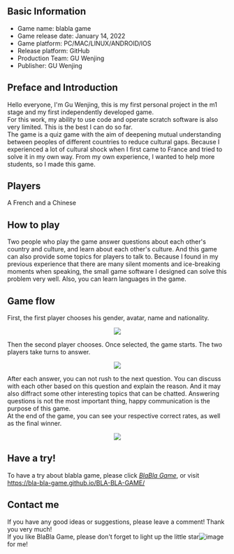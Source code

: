 ## Basic Information
- Game name: blabla game
- Game release date: January 14, 2022
- Game platform: PC/MAC/LINUX/ANDROID/IOS
- Release platform: GitHub
- Production Team: GU Wenjing
- Publisher: GU Wenjing
## Preface and Introduction
Hello everyone, I'm Gu Wenjing, this is my first personal project in the m1 stage and my first independently developed game.  
For this work, my ability to use code and operate scratch software is also very limited. This is the best I can do so far.  
The game is a quiz game with the aim of deepening mutual understanding between peoples of different countries to reduce cultural gaps. Because I experienced a lot of cultural shock when I first came to France and tried to solve it in my own way. From my own experience, I wanted to help more students, so I made this game.
## Players
A French and a Chinese
## How to play
Two people who play the game answer questions about each other's country and culture, and learn about each other's culture. And this game can also provide some topics for players to talk to. Because I found in my previous experience that there are many silent moments and ice-breaking moments when speaking, the small game software I designed can solve this problem very well. Also, you can learn languages in the game.
## Game flow
First, the first player chooses his gender, avatar, name and nationality.  

<div align=center>
<img src="https://user-images.githubusercontent.com/97441887/149486411-3505be0b-b651-4173-b269-8e067eb835d8.png" />
</div>

Then the second player chooses. Once selected, the game starts. The two players take turns to answer.   

<div align=center>
<img src="https://user-images.githubusercontent.com/97441887/149486650-968c73cc-4f36-4278-8096-3c280bb5bb84.png" />
</div>   

After each answer, you can not rush to the next question. You can discuss with each other based on this question and explain the reason. And it may also diffract some other interesting topics that can be chatted. Answering questions is not the most important thing, happy communication is the purpose of this game.   
At the end of the game, you can see your respective correct rates, as well as the final winner.   

<div align=center>
<img src="https://user-images.githubusercontent.com/97441887/149483788-810ca1aa-5040-4d04-9b07-03109cf96018.png" />
</div>

## Have a try!
To have a try about blabla game, please click *[BlaBla Game](https://bla-bla-game.github.io/BLA-BLA-GAME/)*, or visit <https://bla-bla-game.github.io/BLA-BLA-GAME/>
## Contact me
If you have any good ideas or suggestions, please leave a comment! Thank you very much!   
If you like BlaBla Game, please don't forget to light up the little star![image](https://user-images.githubusercontent.com/97441887/149475971-c8b0f13b-0775-4b7f-aedc-5ce6f4adc5cb.png)
 for me!
